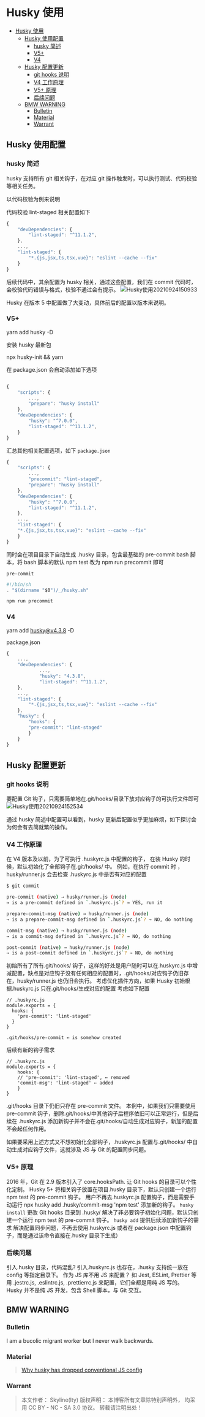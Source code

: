 # Husky 使用

<!-- @import "[TOC]" {cmd="toc" depthFrom=1 depthTo=6 orderedList=false} -->

<!-- code_chunk_output -->

- [Husky 使用](#husky-使用)
  - [Husky 使用配置](#husky-使用配置)
    - [husky 简述](#husky-简述)
    - [V5+](#v5)
    - [V4](#v4)
  - [Husky 配置更新](#husky-配置更新)
    - [git hooks 说明](#git-hooks-说明)
    - [V4 工作原理](#v4-工作原理)
    - [V5+ 原理](#v5-原理)
    - [后续问题](#后续问题)
  - [BMW WARNING](#bmw-warning)
    - [Bulletin](#bulletin)
    - [Material](#material)
    - [Warrant](#warrant)

<!-- /code_chunk_output -->

## Husky 使用配置

### husky 简述

husky 支持所有 git 相关钩子，在对应 git 操作触发时，可以执行测试、代码校验等相关任务。

以代码校验为例来说明

代码校验 lint-staged 相关配置如下

```js
{
	"devDependencies": {
		"lint-staged": "^11.1.2",
	},
	...,
	"lint-staged": {
        "*.{js,jsx,ts,tsx,vue}": "eslint --cache --fix"
    }
}

```

后续代码中，其余配置为 husky 相关，通过这些配置，我们在 commit 代码时，会校验代码错误与格式，校验不通过会有提示。
![Husky使用20210924150933](https://raw.githubusercontent.com/skylinety/blog-pics/master/imgs/Husky%E4%BD%BF%E7%94%A820210924150933.png)

Husky 在版本 5 中配置做了大变动，具体前后的配置以版本来说明。

### V5+

yarn add husky -D

安装 husky 最新包

npx husky-init && yarn

在 package.json 会自动添加如下选项

```js

{
    "scripts": {
        ...,
        "prepare": "husky install"
    },
    "devDependencies": {
        "husky": "^7.0.0",
        "lint-staged": "^11.1.2",
    }
}
```

汇总其他相关配置选项，如下
`package.json`

```js
{
    "scripts": {
        ...,
        "precommit": "lint-staged",
        "prepare": "husky install"
    },
    "devDependencies": {
        "husky": "^7.0.0",
        "lint-staged": "^11.1.2",
    },
    ...,
    "lint-staged": {
    "*.{js,jsx,ts,tsx,vue}": "eslint --cache --fix"
    }
}

```

同时会在项目目录下自动生成 .husky 目录，包含最基础的 pre-commit bash 脚本，将 bash 脚本的默认 npm test 改为 npm run precommit 即可

`pre-commit`

```js
#!/bin/sh
. "$(dirname "$0")/_/husky.sh"

npm run precommit
```

### V4

yarn add husky@v4.3.8 -D

package.json

```js
{
    ...,
    "devDependencies": {
            ...,
            "husky": "4.3.8",
            "lint-staged": "^11.1.2",
    },
    ...,
    "lint-staged": {
        "*.{js,jsx,ts,tsx,vue}": "eslint --cache --fix"
    },
    "husky": {
        "hooks": {
        "pre-commit": "lint-staged"
        }
    }
}
```

## Husky 配置更新

### git hooks 说明

要配置 Git 钩子，只需要简单地在.git/hooks/目录下放对应钩子的可执行文件即可
![Husky使用20210924152534](https://raw.githubusercontent.com/skylinety/blog-pics/master/imgs/Husky%E4%BD%BF%E7%94%A820210924152534.png)

通过 husky 简述中配置可以看到，husky 更新后配置似乎更加麻烦，如下探讨会为何会有去简就繁的操作。

### V4 工作原理

在 V4 版本及以前，为了可执行 .huskyrc.js 中配置的钩子， 在装 Husky 的时候，默认初始化了全部钩子在.git/hooks/ 中。
例如，在执行 commit 时 ， husky/runner.js 会去检查 .huskyrc.js 中是否有对应的配置

```sh
$ git commit

pre-commit (native) → husky/runner.js (node)
→ is a pre-commit defined in `.huskyrc.js`? → YES, run it

prepare-commit-msg (native) → husky/runner.js (node)
→ is a prepare-commit-msg defined in `.huskyrc.js`? → NO, do nothing

commit-msg (native) → husky/runner.js (node)
→ is a commit-msg defined in `.huskyrc.js`? → NO, do nothing

post-commit (native) → husky/runner.js (node)
→ is a post-commit defined in `.huskyrc.js`? → NO, do nothing
```

初始所有了所有.git/hooks/ 钩子，这样的好处是用户随时可以在.huskyrc.js 中增减配置，缺点是对应钩子没有任何相应的配置时，.git/hooks/对应钩子仍旧存在，husky/runner.js 也仍旧会执行。
考虑优化插件方向，如果 Husky 初始根据.huskyrc.js 只在.git/hooks/生成对应的配置
考虑如下配置

```
// .huskyrc.js
module.exports = {
  hooks: {
    'pre-commit': 'lint-staged'
  }
}
```

```
.git/hooks/pre-commit ← is somehow created
```

后续有新的钩子需求

```
// .huskyrc.js
module.exports = {
    hooks: {
    // 'pre-commit': 'lint-staged', ← removed
    'commit-msg': 'lint-staged' ← added
    }
}
```

.git/hooks 目录下仍旧只存在 pre-commit 文件。
本例中，如果我们只需要使用 pre-commit 钩子，删除.git/hooks/中其他钩子后程序依旧可以正常运行，但是后续在 .huskyrc.js 添加新钩子并不会在.git/hooks/自动生成对应钩子，新加的配置不会起任何作用。

如果要采用上述方式又不想初始化全部钩子，.huskyrc.js 配置与.git/hooks/ 中自动生成对应钩子文件，这就涉及 JS 与 Git 的配置同步问题。

### V5+ 原理

2016 年，Git 在 2.9 版本引入了 core.hooksPath. 让 Git hooks 的目录可以个性化定制。
Husky 5+ 将相关钩子放置在项目.husky 目录下，默认只创建一个运行 npm test 的 pre-commit 钩子。
用户不再去.huskyrc.js 配置钩子，而是需要手动运行 npx husky add .husky/commit-msg 'npm test' 添加新的钩子。
`husky install` 更改 Git hooks 目录到 .husky/
解决了非必要钩子初始化问题，默认只创建一个运行 npm test 的 pre-commit 钩子。
`husky add` 提供后续添加新钩子的需求
解决配置同步问题，不再去使用.huskyrc.js 或者在 package.json 中配置钩子，而是通过该命令直接在.husky 目录下生成）

### 后续问题

引入.husky 目录，代码混乱?
引入.huskyrc.js 也存在，.husky 支持统一放在 config 等指定目录下。
作为 JS 库不用 JS 来配置？
如 Jest, ESLint, Prettier 等用 .jestrc.js, .eslintrc.js, .prettierrc.js 来配置，它们全都是用纯 JS 写的。
Husky 并不是纯 JS 开发，包含 Shell 脚本，与 Git 交互。

## BMW WARNING

### Bulletin

I am a bucolic migrant worker but I never walk backwards.

### Material

> [Why husky has dropped conventional JS config](https://blog.typicode.com/husky-git-hooks-javascript-config/)

### Warrant

> 本文作者： Skyline(lty)
> 版权声明： 本博客所有文章除特别声明外， 均采用 CC BY - NC - SA 3.0 协议。 转载请注明出处！
